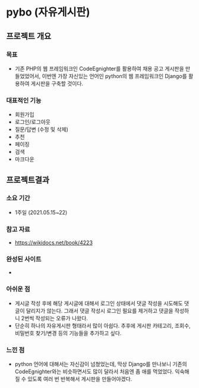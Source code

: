 # pybo (자유게시판)
## 프로젝트 개요
### 목표
- 기존 PHP의 웹 프레임워크인 CodeEgnighter를 활용하여 채용 공고 게시판을 만들었었어서, 이번엔 가장 자신있는 언어인 python의 웹 프레임워크인 Django를 활용하여 게시판을 구축할 것이다.
### 대표적인 기능
- 회원가입
- 로그인/로그아웃
- 질문/답변 (수정 및 삭제)
- 추천
- 페이징
- 검색
- 마크다운
## 프로젝트결과
### 소요 기간
- 1주일 (2021.05.15~22)
### 참고 자료
- https://wikidocs.net/book/4223
### 완성된 사이트
- 
### 아쉬운 점
- 게시글 작성 후에 해당 게시글에 대해서 로그인 상태에서 댓글 작성을 시도해도 댓글이 달리지가 않는다. 그래서 댓글 작성시 로그인 필요를 제거하고 댓글을 작성하니 2번씩 작성되는 오류가 나왔다.
- 단순히 하나의 자유게시판 형태라서 많이 아쉽다. 추후에 게시판 카테고리, 조회수, 비밀번호 찾기/변경 등의 기능들을 추가하고 싶다.
### 느낀 점
- python 언어에 대해서는 자신감이 넘쳤었는데, 막상 Django를 만나보니 기존의 CodeEgnighter와는 비슷하면서도 많이 달라서 처음엔 좀 애를 먹었었다. 익숙해질 수 있도록 여러 번 반복해서 게시판을 만들어야겠다.
